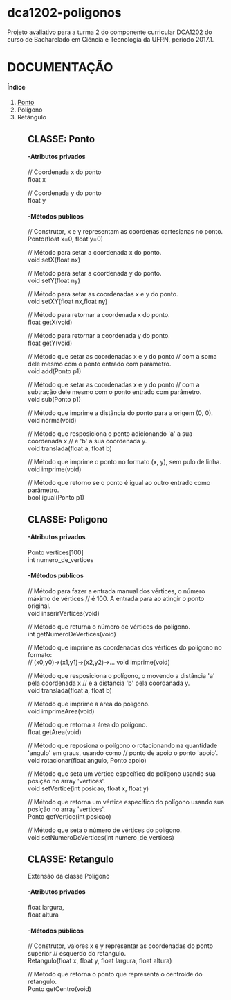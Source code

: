 # dca1202-poligonos

Projeto avaliativo para a turma 2 do componente curricular DCA1202 do curso de Bacharelado em Ciência e Tecnologia da UFRN, período 2017.1.

<h1> DOCUMENTAÇÃO </h1>


<h4>Índice</h4>
<ol>
<li><a href="#ponto">Ponto</a></li>
 <li><a>Polígono</a></li>
 <li><a>Retângulo</a></li>
<ol>

<h2 id="ponto">CLASSE: Ponto </h2>

<h4>-Atributos privados</h4>
 
// Coordenada x do ponto <br/>
float x

// Coordenada y do ponto <br/>
float y
 
<h4>-Métodos públicos</h4>

// Construtor, x e y representam as coordenas cartesianas no ponto. <br/>
Ponto(float x=0, float y=0)
  
// Método para setar a coordenada x do ponto. <br/>
void setX(float nx)

// Método para setar a coordenada y do ponto. <br/>
void setY(float ny)

// Método para setar as coordenadas x e y do ponto. <br/>
void setXY(float nx,float ny)

// Método para retornar a coordenada x do ponto. <br/>
float getX(void)

// Método para retornar a coordenada y do ponto. <br/>
float getY(void)

// Método que setar as coordenadas x e y do ponto 
// com a soma dele mesmo com o ponto entrado com parâmetro. <br/>
void add(Ponto p1)

// Método que setar as coordenadas x e y do ponto 
// com a subtração dele mesmo com o ponto entrado com parâmetro. <br/>
void sub(Ponto p1)

// Método que imprime a distância do ponto para a origem (0, 0). <br/>
void norma(void)

// Método que resposiciona o ponto adicionando 'a' a sua coordenada x
// e 'b' a sua coordenada y. <br/>
void translada(float a, float b)

// Método que imprime o ponto no formato (x, y), sem pulo de linha. <br/>
void imprime(void)

// Método que retorno se o ponto é igual ao outro entrado como parâmetro. <br/>
bool igual(Ponto p1)


<h2 id="poligono">CLASSE: Poligono</h2>

<h4>-Atributos privados</h4>

Ponto vertices[100] <br/>
int numero_de_vertices <br/>
  
<h4>-Métodos públicos</h4>
  
// Método para fazer a entrada manual dos vértices, o número máximo de vértices
// é 100. A entrada para ao atingir o ponto original. <br/>
void inserirVertices(void)

// Método que returna o número de vértices do polígono. <br/>
int getNumeroDeVertices(void)

// Método que imprime as coordenadas dos vértices do polígono no formato: <br/>
// (x0,y0)→(x1,y1)→(x2,y2)→…​
void imprime(void)

// Método que resposiciona o polígono, o movendo a distância 'a' pela coordenada x
//  e a distância 'b' pela coordanada y. <br/>
void translada(float a, float b)

// Método que imprime a área do polígono. <br/>
void imprimeArea(void)

// Método que retorna a área do polígono. <br/>
float getArea(void)

// Método que reposiona o polígono o rotacionando na quantidade 'angulo' em graus, usando como
// ponto de apoio o ponto 'apoio'. <br/>
void rotacionar(float angulo, Ponto apoio)

// Método que seta um vértice específico do polígono usando sua posíção no array 'vertices'.  <br/>
void setVertice(int posicao, float x, float y)

// Método que retorna um vértice específico do polígono usando sua posíção no array 'vertices'. <br/>
Ponto getVertice(int posicao)

// Método que seta o número de vértices do polígono. <br/>
void setNumeroDeVertices(int numero_de_vertices)

<h2  id="retangulo">CLASSE: Retangulo</h2>
Extensão da classe Poligono

<h4>-Atributos privados</h4>

float largura,  <br/>
float altura <br/>
  
<h4>-Métodos públicos</h4>

// Construtor, valores x e y representar as coordenadas do ponto superior
// esquerdo do retangulo. <br/>
Retangulo(float x, float y, float largura, float altura)

// Método que retorna o ponto que representa o centroíde do retangulo. <br/>
Ponto getCentro(void)

